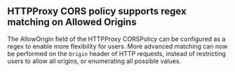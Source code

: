 ## HTTPProxy CORS policy supports regex matching on Allowed Origins

The AllowOrigin field of the HTTPProxy CORSPolicy can be configured as a regex to enable more flexibility for users.
More advanced matching can now be performed on the `Origin` header of HTTP requests, instead of restricting users to allow all origins, or enumerating all possible values.
